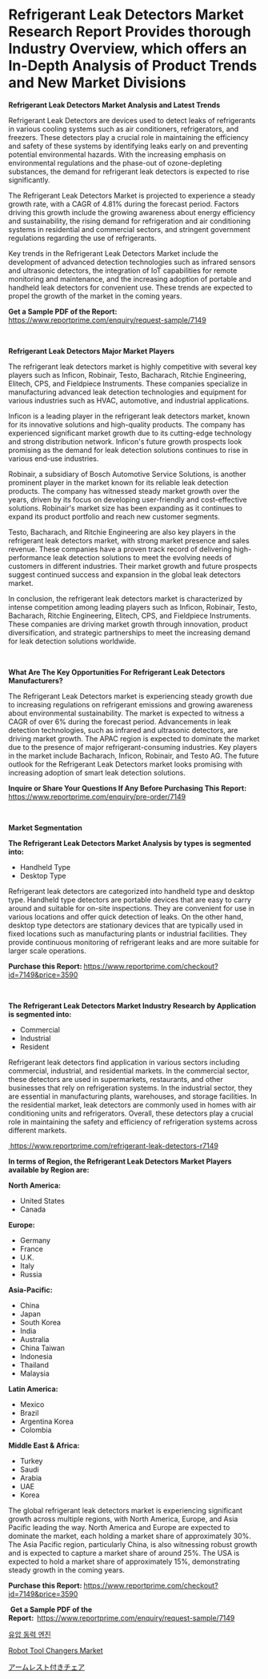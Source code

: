 <p><h1>Refrigerant Leak Detectors Market Research Report Provides thorough Industry Overview, which offers an In-Depth Analysis of Product Trends and New Market Divisions</h1></p><p><strong>Refrigerant Leak Detectors Market Analysis and Latest Trends</strong></p>
<p><p>Refrigerant Leak Detectors are devices used to detect leaks of refrigerants in various cooling systems such as air conditioners, refrigerators, and freezers. These detectors play a crucial role in maintaining the efficiency and safety of these systems by identifying leaks early on and preventing potential environmental hazards. With the increasing emphasis on environmental regulations and the phase-out of ozone-depleting substances, the demand for refrigerant leak detectors is expected to rise significantly.</p><p>The Refrigerant Leak Detectors Market is projected to experience a steady growth rate, with a CAGR of 4.81% during the forecast period. Factors driving this growth include the growing awareness about energy efficiency and sustainability, the rising demand for refrigeration and air conditioning systems in residential and commercial sectors, and stringent government regulations regarding the use of refrigerants.</p><p>Key trends in the Refrigerant Leak Detectors Market include the development of advanced detection technologies such as infrared sensors and ultrasonic detectors, the integration of IoT capabilities for remote monitoring and maintenance, and the increasing adoption of portable and handheld leak detectors for convenient use. These trends are expected to propel the growth of the market in the coming years.</p></p>
<p><strong>Get a Sample PDF of the Report:&nbsp;</strong> <a href="https://www.reportprime.com/enquiry/request-sample/7149">https://www.reportprime.com/enquiry/request-sample/7149</a></p>
<p>&nbsp;</p>
<p><strong>Refrigerant Leak Detectors Major Market Players</strong></p>
<p><p>The refrigerant leak detectors market is highly competitive with several key players such as Inficon, Robinair, Testo, Bacharach, Ritchie Engineering, Elitech, CPS, and Fieldpiece Instruments. These companies specialize in manufacturing advanced leak detection technologies and equipment for various industries such as HVAC, automotive, and industrial applications.</p><p>Inficon is a leading player in the refrigerant leak detectors market, known for its innovative solutions and high-quality products. The company has experienced significant market growth due to its cutting-edge technology and strong distribution network. Inficon's future growth prospects look promising as the demand for leak detection solutions continues to rise in various end-use industries.</p><p>Robinair, a subsidiary of Bosch Automotive Service Solutions, is another prominent player in the market known for its reliable leak detection products. The company has witnessed steady market growth over the years, driven by its focus on developing user-friendly and cost-effective solutions. Robinair's market size has been expanding as it continues to expand its product portfolio and reach new customer segments.</p><p>Testo, Bacharach, and Ritchie Engineering are also key players in the refrigerant leak detectors market, with strong market presence and sales revenue. These companies have a proven track record of delivering high-performance leak detection solutions to meet the evolving needs of customers in different industries. Their market growth and future prospects suggest continued success and expansion in the global leak detectors market.</p><p>In conclusion, the refrigerant leak detectors market is characterized by intense competition among leading players such as Inficon, Robinair, Testo, Bacharach, Ritchie Engineering, Elitech, CPS, and Fieldpiece Instruments. These companies are driving market growth through innovation, product diversification, and strategic partnerships to meet the increasing demand for leak detection solutions worldwide.</p></p>
<p>&nbsp;</p>
<p><strong>What Are The Key Opportunities For Refrigerant Leak Detectors Manufacturers?</strong></p>
<p><p>The Refrigerant Leak Detectors market is experiencing steady growth due to increasing regulations on refrigerant emissions and growing awareness about environmental sustainability. The market is expected to witness a CAGR of over 6% during the forecast period. Advancements in leak detection technologies, such as infrared and ultrasonic detectors, are driving market growth. The APAC region is expected to dominate the market due to the presence of major refrigerant-consuming industries. Key players in the market include Bacharach, Inficon, Robinair, and Testo AG. The future outlook for the Refrigerant Leak Detectors market looks promising with increasing adoption of smart leak detection solutions.</p></p>
<p><strong>Inquire or Share Your Questions If Any Before Purchasing This Report:</strong> <a href="https://www.reportprime.com/enquiry/pre-order/7149">https://www.reportprime.com/enquiry/pre-order/7149</a></p>
<p>&nbsp;</p>
<p><strong>Market Segmentation</strong></p>
<p><strong>The Refrigerant Leak Detectors Market Analysis by types is segmented into:</strong></p>
<p><ul><li>Handheld Type</li><li>Desktop Type</li></ul></p>
<p><p>Refrigerant leak detectors are categorized into handheld type and desktop type. Handheld type detectors are portable devices that are easy to carry around and suitable for on-site inspections. They are convenient for use in various locations and offer quick detection of leaks. On the other hand, desktop type detectors are stationary devices that are typically used in fixed locations such as manufacturing plants or industrial facilities. They provide continuous monitoring of refrigerant leaks and are more suitable for larger scale operations.</p></p>
<p><strong>Purchase this Report:&nbsp;</strong><a href="https://www.reportprime.com/checkout?id=7149&price=3590">https://www.reportprime.com/checkout?id=7149&price=3590</a></p>
<p>&nbsp;</p>
<p><strong>The Refrigerant Leak Detectors Market Industry Research by Application is segmented into:</strong></p>
<p><ul><li>Commercial</li><li>Industrial</li><li>Resident</li></ul></p>
<p><p>Refrigerant leak detectors find application in various sectors including commercial, industrial, and residential markets. In the commercial sector, these detectors are used in supermarkets, restaurants, and other businesses that rely on refrigeration systems. In the industrial sector, they are essential in manufacturing plants, warehouses, and storage facilities. In the residential market, leak detectors are commonly used in homes with air conditioning units and refrigerators. Overall, these detectors play a crucial role in maintaining the safety and efficiency of refrigeration systems across different markets.</p></p>
<p><a href="https://www.reportprime.com/refrigerant-leak-detectors-r7149">&nbsp;https://www.reportprime.com/refrigerant-leak-detectors-r7149</a></p>
<p><strong>In terms of Region, the Refrigerant Leak Detectors Market Players available by Region are:</strong></p>
<p>
    <p> <strong> North America: </strong>
        <ul>
            <li>United States</li>
            <li>Canada</li>
        </ul>
        </p> 
    <p> <strong> Europe: </strong>
        <ul>
            <li>Germany</li>
            <li>France</li>
            <li>U.K.</li>
            <li>Italy</li>
            <li>Russia</li>
        </ul>
        </p> 
    <p> <strong> Asia-Pacific: </strong>
        <ul>
            <li>China</li>
            <li>Japan</li>
            <li>South Korea</li>
            <li>India</li>
            <li>Australia</li>
            <li>China Taiwan</li>
            <li>Indonesia</li>
            <li>Thailand</li>
            <li>Malaysia</li>
        </ul>
        </p> 
    <p> <strong> Latin America: </strong>
        <ul>
            <li>Mexico</li>
            <li>Brazil</li>
            <li>Argentina Korea</li>
            <li>Colombia</li>
        </ul>
        </p> 
    <p> <strong> Middle East & Africa: </strong>
        <ul>
            <li>Turkey</li>
            <li>Saudi</li>
            <li>Arabia</li>
            <li>UAE</li>
            <li>Korea</li>
        </ul>
    </p>
    </p>
<p><p>The global refrigerant leak detectors market is experiencing significant growth across multiple regions, with North America, Europe, and Asia Pacific leading the way. North America and Europe are expected to dominate the market, each holding a market share of approximately 30%. The Asia Pacific region, particularly China, is also witnessing robust growth and is expected to capture a market share of around 25%. The USA is expected to hold a market share of approximately 15%, demonstrating steady growth in the coming years.</p></p>
<p><strong>Purchase this Report: </strong><a href="https://www.reportprime.com/checkout?id=7149&price=3590">https://www.reportprime.com/checkout?id=7149&price=3590</a></p>
<p>&nbsp;<strong>Get a Sample PDF of the Report:&nbsp;&nbsp;</strong><a href="https://www.reportprime.com/enquiry/request-sample/7149">https://www.reportprime.com/enquiry/request-sample/7149</a></p>
<p><strong></strong></p>
<p><p><a href="https://github.com/lzrvbyqzftro57/Market-Research-Report-List-2/blob/main/450189172084.md">유압 동력 엔진</a></p><p><a href="https://github.com/RoccoManning/Market-Research-Report-List-5/blob/main/robot-tool-changers-market.md">Robot Tool Changers Market</a></p><p><a href="https://github.com/oqxogxyvqe90775/Market-Research-Report-List-2/blob/main/869216476277.md">アームレスト付きチェア</a></p></p>
